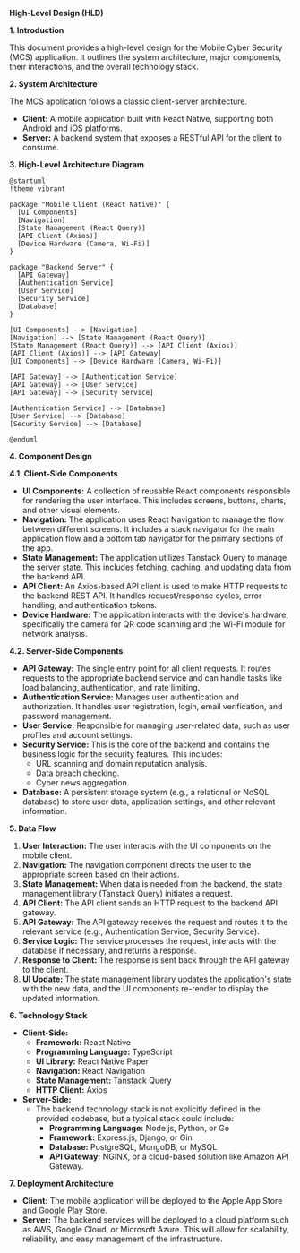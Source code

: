 **High-Level Design (HLD)**

**1. Introduction**

This document provides a high-level design for the Mobile Cyber Security (MCS) application. It outlines the system architecture, major components, their interactions, and the overall technology stack.

**2. System Architecture**

The MCS application follows a classic client-server architecture.

*   **Client:** A mobile application built with React Native, supporting both Android and iOS platforms.
*   **Server:** A backend system that exposes a RESTful API for the client to consume.

**3. High-Level Architecture Diagram**

```plantuml
@startuml
!theme vibrant

package "Mobile Client (React Native)" {
  [UI Components]
  [Navigation]
  [State Management (React Query)]
  [API Client (Axios)]
  [Device Hardware (Camera, Wi-Fi)]
}

package "Backend Server" {
  [API Gateway]
  [Authentication Service]
  [User Service]
  [Security Service]
  [Database]
}

[UI Components] --> [Navigation]
[Navigation] --> [State Management (React Query)]
[State Management (React Query)] --> [API Client (Axios)]
[API Client (Axios)] --> [API Gateway]
[UI Components] --> [Device Hardware (Camera, Wi-Fi)]

[API Gateway] --> [Authentication Service]
[API Gateway] --> [User Service]
[API Gateway] --> [Security Service]

[Authentication Service] --> [Database]
[User Service] --> [Database]
[Security Service] --> [Database]

@enduml
```

**4. Component Design**

**4.1. Client-Side Components**

*   **UI Components:** A collection of reusable React components responsible for rendering the user interface. This includes screens, buttons, charts, and other visual elements.
*   **Navigation:** The application uses React Navigation to manage the flow between different screens. It includes a stack navigator for the main application flow and a bottom tab navigator for the primary sections of the app.
*   **State Management:** The application utilizes Tanstack Query to manage the server state. This includes fetching, caching, and updating data from the backend API.
*   **API Client:** An Axios-based API client is used to make HTTP requests to the backend REST API. It handles request/response cycles, error handling, and authentication tokens.
*   **Device Hardware:** The application interacts with the device's hardware, specifically the camera for QR code scanning and the Wi-Fi module for network analysis.

**4.2. Server-Side Components**

*   **API Gateway:** The single entry point for all client requests. It routes requests to the appropriate backend service and can handle tasks like load balancing, authentication, and rate limiting.
*   **Authentication Service:** Manages user authentication and authorization. It handles user registration, login, email verification, and password management.
*   **User Service:** Responsible for managing user-related data, such as user profiles and account settings.
*   **Security Service:** This is the core of the backend and contains the business logic for the security features. This includes:
    *   URL scanning and domain reputation analysis.
    *   Data breach checking.
    *   Cyber news aggregation.
*   **Database:** A persistent storage system (e.g., a relational or NoSQL database) to store user data, application settings, and other relevant information.

**5. Data Flow**

1.  **User Interaction:** The user interacts with the UI components on the mobile client.
2.  **Navigation:** The navigation component directs the user to the appropriate screen based on their actions.
3.  **State Management:** When data is needed from the backend, the state management library (Tanstack Query) initiates a request.
4.  **API Client:** The API client sends an HTTP request to the backend API gateway.
5.  **API Gateway:** The API gateway receives the request and routes it to the relevant service (e.g., Authentication Service, Security Service).
6.  **Service Logic:** The service processes the request, interacts with the database if necessary, and returns a response.
7.  **Response to Client:** The response is sent back through the API gateway to the client.
8.  **UI Update:** The state management library updates the application's state with the new data, and the UI components re-render to display the updated information.

**6. Technology Stack**

*   **Client-Side:**
    *   **Framework:** React Native
    *   **Programming Language:** TypeScript
    *   **UI Library:** React Native Paper
    *   **Navigation:** React Navigation
    *   **State Management:** Tanstack Query
    *   **HTTP Client:** Axios
*   **Server-Side:**
    *   The backend technology stack is not explicitly defined in the provided codebase, but a typical stack could include:
        *   **Programming Language:** Node.js, Python, or Go
        *   **Framework:** Express.js, Django, or Gin
        *   **Database:** PostgreSQL, MongoDB, or MySQL
        *   **API Gateway:** NGINX, or a cloud-based solution like Amazon API Gateway.

**7. Deployment Architecture**

*   **Client:** The mobile application will be deployed to the Apple App Store and Google Play Store.
*   **Server:** The backend services will be deployed to a cloud platform such as AWS, Google Cloud, or Microsoft Azure. This will allow for scalability, reliability, and easy management of the infrastructure.
